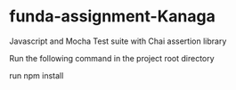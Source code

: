 # funda-assignment-Kanaga
Javascript and Mocha Test suite with Chai assertion library


Run the following command in the project root directory

run npm install 

